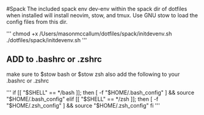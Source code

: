 #Spack
The included spack env dev-env within the spack dir of dotfiles when
installed will install neovim, stow, and tmux. Use GNU stow to load the
config files from this dir.

'''
chmod +x /Users/masonmccallum/dotfiles/spack/initdevenv.sh
./dotfiles/spack/initdevenv.sh
'''

## ADD to .bashrc or .zshrc
make sure to $stow bash or $stow zsh
also add the following to your .bashrc or .zshrc

'''
if [[ "$SHELL" == */bash ]]; then
    [ -f "$HOME/.bash_config" ] && source "$HOME/.bash_config"
elif [[ "$SHELL" == */zsh ]]; then
    [ -f "$HOME/.zsh_config" ] && source "$HOME/.zsh_config"
fi
'''

